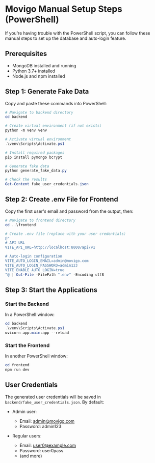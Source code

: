 # Movigo Manual Setup Steps (PowerShell)

If you're having trouble with the PowerShell script, you can follow these manual steps to set up the database and auto-login feature.

## Prerequisites
- MongoDB installed and running
- Python 3.7+ installed
- Node.js and npm installed

## Step 1: Generate Fake Data

Copy and paste these commands into PowerShell:

```powershell
# Navigate to backend directory
cd backend

# Create virtual environment (if not exists)
python -m venv venv

# Activate virtual environment
.\venv\Scripts\Activate.ps1

# Install required packages
pip install pymongo bcrypt

# Generate fake data
python generate_fake_data.py

# Check the results
Get-Content fake_user_credentials.json
```

## Step 2: Create .env File for Frontend

Copy the first user's email and password from the output, then:

```powershell
# Navigate to frontend directory
cd ..\frontend

# Create .env file (replace with your user credentials)
@"
# API URL
VITE_API_URL=http://localhost:8000/api/v1

# Auto-login configuration
VITE_AUTO_LOGIN_EMAIL=admin@movigo.com
VITE_AUTO_LOGIN_PASSWORD=admin123
VITE_ENABLE_AUTO_LOGIN=true
"@ | Out-File -FilePath ".env" -Encoding utf8
```

## Step 3: Start the Applications

### Start the Backend
In a PowerShell window:
```powershell
cd backend
.\venv\Scripts\Activate.ps1
uvicorn app.main:app --reload
```

### Start the Frontend
In another PowerShell window:
```powershell
cd frontend
npm run dev
```

## User Credentials

The generated user credentials will be saved in `backend/fake_user_credentials.json`. By default:

- Admin user:
  - Email: admin@movigo.com
  - Password: admin123

- Regular users:
  - Email: user0@example.com
  - Password: user0pass
  - (and more) 